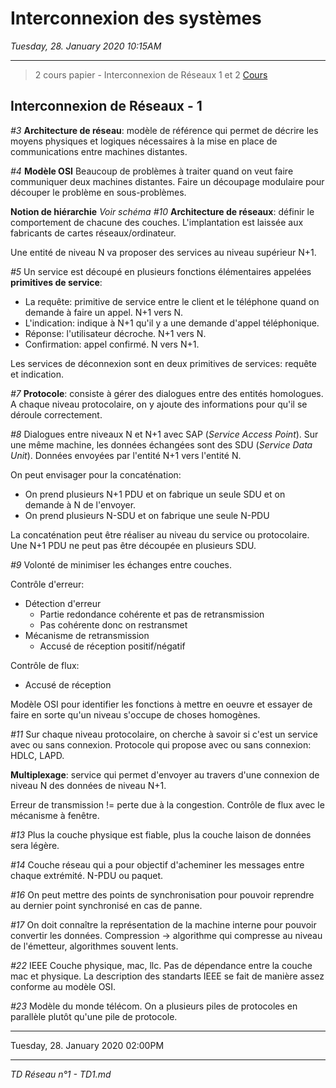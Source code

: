 # Interconnexion des systèmes

*Tuesday, 28. January 2020 10:15AM*

---

> 2 cours papier - Interconnexion de Réseaux 1 et 2
> [Cours](http://irt.enseeiht.fr/beylot/enseignement/index.html) 

## Interconnexion de Réseaux - 1

*#3*
**Architecture de réseau**: modèle de référence qui permet de décrire les moyens physiques et logiques nécessaires à la mise en place de communications entre machines distantes.

*#4*
**Modèle OSI**
Beaucoup de problèmes à traiter quand on veut faire communiquer deux machines distantes.
Faire un découpage modulaire pour découper le problème en sous-problèmes.

**Notion de hiérarchie**
*Voir schéma #10*
**Architecture de réseaux**: définir le comportement de chacune des couches.
L'implantation est laissée aux fabricants de cartes réseaux/ordinateur.

Une entité de niveau N va proposer des services au niveau supérieur N+1.

*#5*
Un service est découpé en plusieurs fonctions élémentaires appelées **primitives de service**:

- La requête: primitive de service entre le client et le téléphone quand on demande à faire un appel. N+1 vers N.
- L'indication: indique à N+1 qu'il y a une demande d'appel téléphonique.
- Réponse: l'utilisateur décroche. N+1 vers N.
- Confirmation: appel confirmé. N vers N+1.

Les services de déconnexion sont en deux primitives de services: requête et indication.

*#7*
**Protocole**: consiste à gérer des dialogues entre des entités homologues.
A chaque niveau protocolaire, on y ajoute des informations pour qu'il se déroule correctement.

*#8*
Dialogues entre niveaux N et N+1 avec SAP (*Service Access Point*).
Sur une même machine, les données échangées sont des SDU (*Service Data Unit*). Données envoyées par l'entité N+1 vers l'entité N.

On peut envisager pour la concaténation:

- On prend plusieurs N+1 PDU et on fabrique un seule SDU et on demande à N de l'envoyer.
- On prend plusieurs N-SDU et on fabrique une seule N-PDU

La concaténation peut être réaliser au niveau du service ou protocolaire.
Une N+1 PDU ne peut pas être découpée en plusieurs SDU.

*#9*
Volonté de minimiser les échanges entre couches.

Contrôle d'erreur:

- Détection d'erreur
	- Partie redondance cohérente et pas de retransmission
	- Pas cohérente donc on restransmet
- Mécanisme de retransmission
	- Accusé de réception positif/négatif

Contrôle de flux:

- Accusé de réception

Modèle OSI pour identifier les fonctions à mettre en oeuvre et essayer de faire en sorte qu'un niveau s'occupe de choses homogènes.

*#11*
Sur chaque niveau protocolaire, on cherche à savoir si c'est un service avec ou sans connexion.
Protocole qui propose avec ou sans connexion: HDLC, LAPD.

**Multiplexage**: service qui permet d'envoyer au travers d'une connexion de niveau N des données de niveau N+1.

Erreur de transmission != perte due à la congestion.
Contrôle de flux avec le mécanisme à fenêtre.

*#13*
Plus la couche physique est fiable, plus la couche laison de données sera légère.

*#14*
Couche réseau qui a pour objectif d'acheminer les messages entre chaque extrémité. N-PDU ou paquet.

*#16*
On peut mettre des points de synchronisation pour pouvoir reprendre au dernier point synchronisé en cas de panne.

*#17*
On doit connaître la représentation de la machine interne pour pouvoir convertir les données.
Compression -> algorithme qui compresse au niveau de l'émetteur, algorithmes souvent lents.

*#22*
IEEE Couche physique, mac, llc.
Pas de dépendance entre la couche mac et physique.
La description des standarts IEEE se fait de manière assez conforme au modèle OSI. 

*#23*
Modèle du monde télécom. On a plusieurs piles de protocoles en parallèle plutôt qu'une pile de protocole.

---

Tuesday, 28. January 2020 02:00PM 

---

*TD Réseau n°1 - TD1.md*

